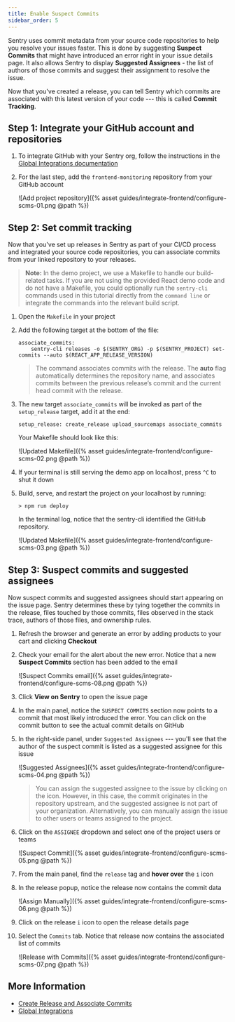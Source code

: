 ```yaml
---
title: Enable Suspect Commits
sidebar_order: 5
---
```


Sentry uses commit metadata from your source code repositories to help you resolve your issues faster. This is done by suggesting **Suspect Commits** that might have introduced an error right in your issue details page. It also allows Sentry to display **Suggested Assignees** - the list of authors of those commits and suggest their assignment to resolve the issue.

Now that you've created a release, you can tell Sentry which commits are associated with this latest version of your code --- this is called **Commit Tracking**.

## Step 1: Integrate your GitHub account and repositories

1. To integrate GitHub with your Sentry org, follow the instructions in the [Global Integrations documentation](/workflow/integrations/github/)

2. For the last step, add the `frontend-monitoring` repository from your GitHub account

   ![Add project repository]({% asset guides/integrate-frontend/configure-scms-01.png @path %})

## Step 2: Set commit tracking

Now that you've set up releases in Sentry as part of your CI/CD process and integrated your source code repositories, you can associate commits from your linked repository to your releases.

> **Note:** In the demo project, we use a Makefile to handle our build-related tasks. If you are not using the provided React demo code and do not have a Makefile, you could optionally run the `sentry-cli` commands used in this tutorial directly from the `command line` or integrate the commands into the relevant build script.

1. Open the `Makefile` in your project

2. Add the following target at the bottom of the file:

   ```Shell
   associate_commits:
       sentry-cli releases -o $(SENTRY_ORG) -p $(SENTRY_PROJECT) set-commits --auto $(REACT_APP_RELEASE_VERSION)
   ```

   > The command associates commits with the release. The **auto** flag automatically determines the repository name, and associates commits between the previous release’s commit and the current head commit with the release.

3. The new target `associate_commits` will be invoked as part of the `setup_release` target, add it at the end:

   ```Shell
   setup_release: create_release upload_sourcemaps associate_commits
   ```

   Your Makefile should look like this:

   ![Updated Makefile]({% asset guides/integrate-frontend/configure-scms-02.png @path %})

4. If your terminal is still serving the demo app on localhost, press `^C` to shut it down

5. Build, serve, and restart the project on your localhost by running:

   ```Shell
   > npm run deploy
   ```

   In the terminal log, notice that the sentry-cli identified the GitHub repository.

   ![Updated Makefile]({% asset guides/integrate-frontend/configure-scms-03.png @path %})

## Step 3: Suspect commits and suggested assignees

Now suspect commits and suggested assignees should start appearing on the issue page. Sentry determines these by tying together the commits in the release, files touched by those commits, files observed in the stack trace, authors of those files, and ownership rules.

1. Refresh the browser and generate an error by adding products to your cart and clicking **Checkout**

2. Check your email for the alert about the new error. Notice that a new **Suspect Commits** section has been added to the email

    ![Suspect Commits email]({% asset guides/integrate-frontend/configure-scms-08.png @path %})

3. Click **View on Sentry** to open the issue page

4. In the main panel, notice the `SUSPECT COMMITS` section now points to a commit that most likely introduced the error. You can click on the commit button to see the actual commit details on GitHub

5. In the right-side panel, under `Suggested Assignees` --- you'll see that the author of the suspect commit is listed as a suggested assignee for this issue

   ![Suggested Assignees]({% asset guides/integrate-frontend/configure-scms-04.png @path %})

   > You can assign the suggested assignee to the issue by clicking on the icon. However, in this case, the commit originates in the repository upstream, and the suggested assignee is not part of your organization.
   > Alternatively, you can manually assign the issue to other users or teams assigned to the project.

6. Click on the `ASSIGNEE` dropdown and select one of the project users or teams

   ![Suspect Commit]({% asset guides/integrate-frontend/configure-scms-05.png @path %})

7. From the main panel, find the `release` tag and **hover over** the `i` icon

8. In the release popup, notice the release now contains the commit data

   ![Assign Manually]({% asset guides/integrate-frontend/configure-scms-06.png @path %})

9. Click on the release `i` icon to open the release details page

10. Select the `Commits` tab. Notice that release now contains the associated list of commits

    ![Release with Commits]({% asset guides/integrate-frontend/configure-scms-07.png @path %})

## More Information

- [Create Release and Associate Commits](/workflow/releases/#create-release)
- [Global Integrations](/workflow/integrations/)
